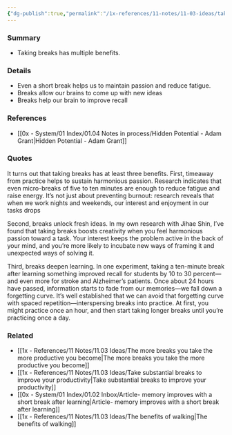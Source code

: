 ```yaml
---
{"dg-publish":true,"permalink":"/1x-references/11-notes/11-03-ideas/taking-breaks-is-good-for-us-on-many-levels/","title":"Taking breaks is good for us on many levels","created":"2024-06-05T23:34:39.722+03:00","updated":"2024-06-05T23:34:39.722+03:00"}
---
```



### Summary
- Taking breaks has multiple benefits.

### Details
- Even a short break helps us to maintain passion and reduce fatigue.
- Breaks allow our brains to come up with new ideas
- Breaks help our brain to improve recall

### References
- [[0x - System/01 Index/01.04 Notes in process/Hidden Potential - Adam Grant\|Hidden Potential - Adam Grant]]

### Quotes
It turns out that taking breaks has at least three benefits. First, timeaway from practice helps to sustain harmonious passion. Research indicates that even micro-breaks of five to ten minutes are enough to reduce fatigue and raise energy. It’s not just about preventing burnout: research reveals that when we work nights and weekends, our interest and enjoyment in our tasks drops

Second, breaks unlock fresh ideas. In my own research with Jihae Shin, I’ve found that taking breaks boosts creativity when you feel harmonious passion toward a task. Your interest keeps the problem active in the back of your mind, and you’re more likely to incubate new ways of framing it and unexpected ways of solving it. 

Third, breaks deepen learning. In one experiment, taking a ten-minute break after learning something improved recall for students by 10 to 30 percent—and even more for stroke and Alzheimer’s patients. Once about 24 hours have passed, information starts to fade from our memories—we fall down a forgetting curve. It’s well established that we can avoid that forgetting curve with spaced repetition—interspersing breaks into practice. At first, you might practice once an hour, and then start taking longer breaks until you’re practicing once a day.

### Related
- [[1x - References/11 Notes/11.03 Ideas/The more breaks you take the more productive you become\|The more breaks you take the more productive you become]]
- [[1x - References/11 Notes/11.03 Ideas/Take substantial breaks to improve your productivity\|Take substantial breaks to improve your productivity]]
- [[0x - System/01 Index/01.02 Inbox/Article- memory improves with a short break after learning\|Article- memory improves with a short break after learning]]
- [[1x - References/11 Notes/11.03 Ideas/The benefits of walking\|The benefits of walking]]